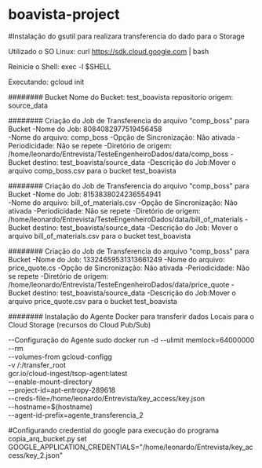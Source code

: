# boavista-project

#Instalação do gsutil para realizara transferencia do dado para o Storage

Utilizado o SO Linux:
curl https://sdk.cloud.google.com | bash

Reinicie o Shell:
exec -l $SHELL

Executando:
gcloud init

######## Bucket
Nome do Bucket: test_boavista
repositorio origem: source_data

######## Criação do Job de Transferencia do arquivo "comp_boss" para Bucket
-Nome do Job: 8084082977519456458  
-Nome do arquivo: comp_boss
-Opção de Sincronização: Não ativada
-Periodicidade: Não se repete
-Diretório de origem: /home/leonardo/Entrevista/TesteEngenheiroDados/data/comp_boss
-Bucket destino: test_boavista/source_data
-Descrição do Job:Mover o arquivo comp_boss.csv para o bucket test_boavista

######## Criação do Job de Transferencia do arquivo "comp_boss" para Bucket
-Nome do Job: 8153838024236554941  
-Nome do arquivo: bill_of_materials.csv
-Opção de Sincronização: Não ativada
-Periodicidade: Não se repete
-Diretório de origem: /home/leonardo/Entrevista/TesteEngenheiroDados/data/bill_of_materials
-Bucket destino: test_boavista/source_data
-Descrição do Job: Mover o arquivo bill_of_materials.csv para o bucket test_boavista

######## Criação do Job de Transferencia do arquivo "comp_boss" para Bucket
-Nome do Job: 13324659531313661249 
-Nome do arquivo: price_quote.cs
-Opção de Sincronização: Não ativada
-Periodicidade: Não se repete
-Diretório de origem: /home/leonardo/Entrevista/TesteEngenheiroDados/data/price_quote
-Bucket destino: test_boavista/source_data
-Descrição do Job:Mover o arquivo price_quote.csv para o bucket test_boavista

######## Instalação do Agente Docker para transferir dados Locais para o Cloud Storage (recursos do Cloud Pub/Sub)

--Configuração do Agente
sudo docker run -d --ulimit memlock=64000000 --rm \
--volumes-from gcloud-configg \
-v /:/transfer_root \
gcr.io/cloud-ingest/tsop-agent:latest \
--enable-mount-directory \
--project-id=apt-entropy-289618 \
--creds-file=/home/leonardo/Entrevista/key_access/key.json \
--hostname=$(hostname) \
--agent-id-prefix=agente_transferencia_2


#Configurando credential do google para execução do programa copia_arq_bucket.py
set GOOGLE_APPLICATION_CREDENTIALS="/home/leonardo/Entrevista/key_access/key_2.json"



